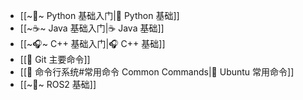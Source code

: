 
+ [[~🐍~ Python 基础入门|🐍 Python 基础]]
+ [[~☕~ Java 基础入门|☕ Java 基础]]
+ [[~🎧~ C++ 基础入门|🎧 C++ 基础]]
+ [[🔶 Git 主要命令]]
+ [[💾 命令行系统#常用命令 Common Commands|🍊 Ubuntu 常用命令]]
+ [[~🤖~ ROS2 基础]]

